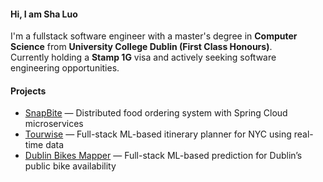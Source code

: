 #### Hi, I am Sha Luo

I'm a fullstack software engineer with a master's degree in **Computer Science** from **University College Dublin (First Class Honours)**.<br/>
Currently holding a **Stamp 1G** visa and actively seeking software engineering opportunities.

#### Projects

- [SnapBite](https://github.com/lasa1015/snapbite-microservices-platform) — Distributed food ordering system with Spring Cloud microservices  
- [Tourwise](https://github.com/lasa1015/tourwise-springboot-react) — Full-stack ML-based itinerary planner for NYC using real-time data  
- [Dublin Bikes Mapper](https://github.com/lasa1015/dublin-bikes-springboot-react) — Full-stack ML-based prediction for Dublin’s public bike availability

